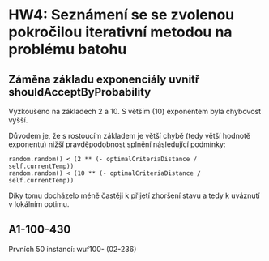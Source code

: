 # HW4: Seznámení se se zvolenou pokročilou iterativní metodou na problému batohu

## Záměna základu exponenciály uvnitř shouldAcceptByProbability

Vyzkoušeno na základech 2 a 10.
S větším (10) exponentem byla chybovost vyšší. 

Důvodem je, že s rostoucím základem je větší chybě (tedy větší hodnotě exponentu) nižší pravděpodobnost splnění následující podmínky: 

    random.random() < (2 ** (- optimalCriteriaDistance / self.currentTemp))
    random.random() < (10 ** (- optimalCriteriaDistance / self.currentTemp))
    
Díky tomu docházelo méně častěji k přijetí zhoršení stavu a tedy k uváznutí v lokálním optimu.

## A1-100-430

Prvních 50 instancí: wuf100- (02-236)

